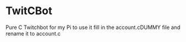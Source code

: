 TwitCBot
========

Pure C Twitchbot for my Pi
to use it fill in the account.cDUMMY file and rename it to
account.c
